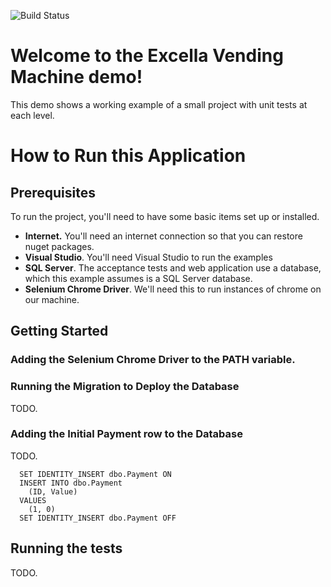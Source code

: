 ![Build Status](https://ci.appveyor.com/api/projects/status/5d629m3s2rm70wxx?svg=true)

# Welcome to the Excella Vending Machine demo!
This demo shows a working example of a small project with unit tests at each level.

# How to Run this Application

## Prerequisites
To run the project, you'll need to have some basic items set up or installed.

* **Internet.** You'll need an internet connection so that you can restore nuget packages.
* **Visual Studio**. You'll need Visual Studio to run the examples
* **SQL Server**. The acceptance tests and web application use a database, which this example assumes is a SQL Server database.
* **Selenium Chrome Driver**. We'll need this to run instances of chrome on our machine.
 
## Getting Started

### Adding the Selenium Chrome Driver to the PATH variable.

### Running the Migration to Deploy the Database
TODO.

### Adding the Initial Payment row to the Database
TODO.

```
  SET IDENTITY_INSERT dbo.Payment ON
  INSERT INTO dbo.Payment
    (ID, Value)
  VALUES 
    (1, 0)
  SET IDENTITY_INSERT dbo.Payment OFF
```

## Running the tests
TODO.
